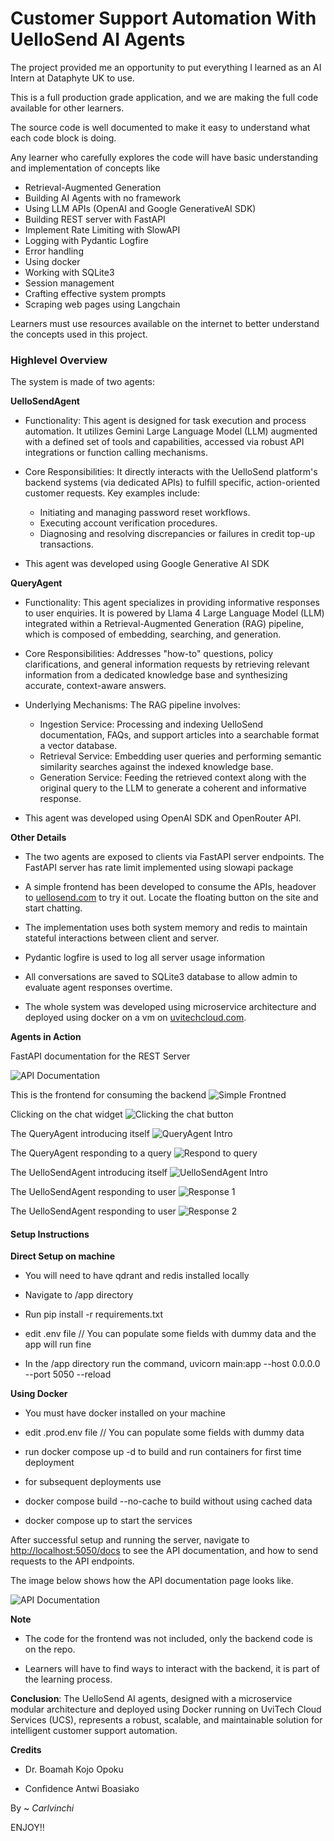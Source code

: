 # Customer Support Automation With UelloSend AI Agents

The project provided me an opportunity to put everything I learned as an AI Intern at Dataphyte UK to use. 

This is a full production grade application, and we are making the full code  available for other learners. 

The source code is well documented to make it easy to understand what each code block is doing.

Any learner who carefully explores the code will have basic understanding and implementation of concepts like 
 - Retrieval-Augmented Generation
 - Building AI Agents with no framework
 - Using LLM APIs (OpenAI and Google GenerativeAI SDK)
 - Building REST server with FastAPI
 - Implement Rate Limiting with SlowAPI
 - Logging with Pydantic Logfire
 - Error handling
 - Using docker
 - Working with SQLite3
 - Session management
 - Crafting effective system prompts
 - Scraping web pages using Langchain

Learners must use resources available on the internet to better understand the concepts used in this project.

### Highlevel Overview 

The system is made of two agents:

**UelloSendAgent**

- Functionality: This agent  is designed for task execution and process automation. It utilizes Gemini Large Language Model (LLM) augmented with a defined set of tools and capabilities, accessed via robust API integrations or function calling mechanisms.
  
- Core Responsibilities: It directly interacts with the UelloSend platform's backend systems (via dedicated APIs) to fulfill specific, action-oriented customer requests. Key examples include:
  - Initiating and managing password reset workflows.
  - Executing account verification procedures.
  - Diagnosing and resolving discrepancies or failures in credit top-up transactions.

- This agent was developed using Google Generative AI SDK

**QueryAgent**

- Functionality: This agent specializes in providing informative responses to user enquiries. It is powered by Llama 4 Large Language Model (LLM) integrated within a Retrieval-Augmented Generation (RAG) pipeline, which is composed of embedding, searching, and generation.
  
- Core Responsibilities: Addresses "how-to" questions, policy clarifications, and general information requests by retrieving relevant information from a dedicated knowledge base and synthesizing accurate, context-aware answers.
  
- Underlying Mechanisms: The RAG pipeline involves:
  - Ingestion Service: Processing and indexing UelloSend documentation, FAQs, and support articles into a searchable format a vector database.
  - Retrieval Service: Embedding user queries and performing semantic similarity searches against the indexed knowledge base.
  - Generation Service: Feeding the retrieved context along with the original query to the LLM to generate a coherent and informative response.

- This agent was developed using  OpenAI SDK and OpenRouter API.

**Other Details**

- The two agents are exposed to clients via FastAPI server endpoints. The FastAPI server has rate limit implemented using slowapi package

- A simple frontend has been developed to consume the APIs, headover to [uellosend.com](https://uellosend.com) to try it out. Locate the floating button on the site and start chatting.

- The implementation uses both system memory and redis to maintain stateful interactions between client and server.

- Pydantic logfire is used to log all server usage information
  
- All conversations are saved to SQLite3 database to allow admin to evaluate agent responses overtime.

- The whole system was developed using microservice architecture and deployed using docker on a vm on [uvitechcloud.com](https://uvitechcloud.com).

**Agents in Action**

FastAPI documentation for the REST Server

![API Documentation](./images/api-docs.png)

This is the frontend for consuming the backend
![Simple Frontned](./images/index.png)

Clicking on the chat widget
![Clicking the chat button](./images/open_window.png)

The QueryAgent introducing itself
![QueryAgent Intro](./images/queryAgent_intro.png)

The QueryAgent responding to a query
![Respond to query](./images/queryagent_response.png)

The UelloSendAgent introducing itself
![UelloSendAgent Intro](./images/SupportAgent_intro.png)

The UelloSendAgent responding to user
![Response 1](./images/SupportAgent_resp_1.png)

The UelloSendAgent responding to user
![Response 2](./images/SupportAgent_resp_2.png)

#### Setup Instructions

**Direct Setup on machine**

- You will need to have qdrant and redis installed locally
  
- Navigate to /app directory

- Run pip install -r requirements.txt

- edit .env file  // You can populate some fields with dummy data and the app will run fine

- In the /app directory run the command, uvicorn main:app --host 0.0.0.0 --port 5050 --reload
  
**Using Docker**

- You must have docker installed on your machine
  
- edit .prod.env file  // You can populate some fields with dummy data

- run docker compose up -d to build and run containers for first time deployment

- for subsequent deployments use

- docker compose build --no-cache to build without using cached data

- docker compose up to start the services

After successful setup and running the server, navigate to [http://localhost:5050/docs](http://localhost:5050/docs) to see the API documentation, and how to send requests to the API endpoints.

The image below shows how the API documentation page looks like.

![API Documentation](./images/api-docs.png)

**Note**

- The code for the frontend was not included, only the backend code is on the repo.
  
- Learners will have to find ways to interact with the backend, it is part of the learning process.

**Conclusion**: The UelloSend AI agents, designed with a microservice modular architecture and deployed using Docker running on UviTech Cloud Services (UCS), represents a robust, scalable, and maintainable solution for intelligent customer support automation.


**Credits**

- Dr. Boamah Kojo Opoku

- Confidence Antwi Boasiako

By ~ *Carlvinchi*

ENJOY!!
